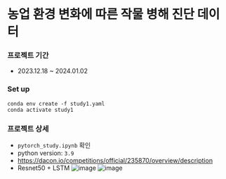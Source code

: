 # 농업 환경 변화에 따른 작물 병해 진단 데이터

### 프로젝트 기간
- 2023.12.18 ~ 2024.01.02


### Set up

    conda env create -f study1.yaml
    conda activate study1


### 프로젝트 상세
- `pytorch_study.ipynb` 확인
- python version: `3.9`
- https://dacon.io/competitions/official/235870/overview/description
- Resnet50 + LSTM
![image](https://github.com/SeulaPark/Study1/assets/70566513/c6a0842b-6c4a-4cf2-805f-86d5f136d02d)
![image](https://github.com/SeulaPark/Study1/assets/70566513/d6883a75-d0dd-4574-bbf4-6c5256636a2e)
